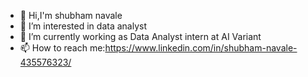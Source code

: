 - 👋 Hi,I'm shubham navale
- 🔭 I’m interested in data analyst
- 🌱 I’m currently working as Data Analyst intern at AI Variant
- 📫 How to reach me:https://www.linkedin.com/in/shubham-navale-435576323/
